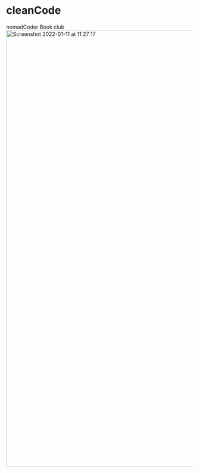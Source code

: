 # cleanCode
nomadCoder Book club
<img width="1170" alt="Screenshot 2022-01-11 at 11 27 17" src="https://user-images.githubusercontent.com/62476041/149776558-970264ce-0e3b-451e-a52b-bc3ad7fb909a.png">
